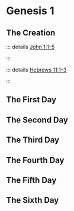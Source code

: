 # Genesis 1

## The Creation

::: details [John 1:1-5](/bibles/lightscape/john/01#john-1-1)
<!--@include: ../john/verses/01.md{1,5}-->
:::

::: details [Hebrews 11:1–3](/bibles/lightscape/hebrews/11#hebrews-11-1)
<!--@include: ../hebrews/verses/11.md{1,3}-->
:::

<!--@include: ./verses/01.md{1,2}-->

## The First Day

<!--@include: ./verses/01.md{3,5}-->

## The Second Day

<!--@include: ./verses/01.md{6,8}-->

## The Third Day

<!--@include: ./verses/01.md{9,13}-->

## The Fourth Day

<!--@include: ./verses/01.md{14,19}-->

## The Fifth Day

<!--@include: ./verses/01.md{20,23}-->

## The Sixth Day

<!--@include: ./verses/01.md{24,31}-->